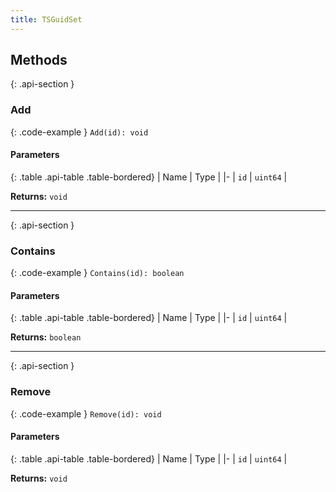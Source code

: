 ```yaml
---
title: TSGuidSet
---
```



## Methods

{: .api-section }
### Add

{: .code-example }
`Add(id): void`

#### Parameters

{: .table .api-table .table-bordered}
| Name | Type |
|-
| `id` | `uint64` |

**Returns:** 
`void`

___

{: .api-section }
### Contains

{: .code-example }
`Contains(id): boolean`

#### Parameters

{: .table .api-table .table-bordered}
| Name | Type |
|-
| `id` | `uint64` |

**Returns:** 
`boolean`

___

{: .api-section }
### Remove

{: .code-example }
`Remove(id): void`

#### Parameters

{: .table .api-table .table-bordered}
| Name | Type |
|-
| `id` | `uint64` |

**Returns:** 
`void`

